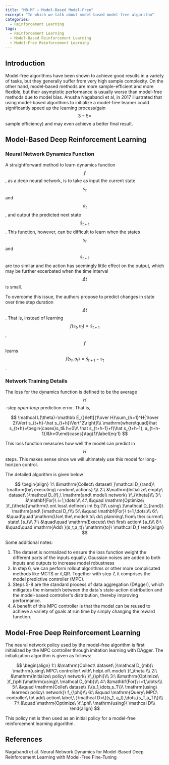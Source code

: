 ```yaml
---
title: "MB-MF — Model-Based Model-Free"
excerpt: "In which we talk about model-based model-free algorithm"
categories:
  - Reinforcement Learning
tags:
  - Reinforcement Learning
  - Model-Based Reinforcement Learning
  - Model-Free Reinforcement Learning
---
```


## Introduction

Model-free algorithms have been shown to achieve good results in a variety of tasks, but they generally suffer from very high sample complexity. On the other hand, model-based methods are more sample-efficient and more flexible, but their asymptotic performance is usually worse than model-free methods due to model bias. Anusha Nagabandi et al, in 2017 illustrated that using model-based algorithms to initialize a model-free learner could significantly speed up the learning process(gain $$ 3-5\times $$ sample efficiency) and may even achieve a better final result. 

## Model-Based Deep Reinforcement Learning

### Neural Network Dynamics Function

A straightforward method to learn dynamics function $$ f​ $$, as a deep neural network, is to take as input the current state $$ s_t​ $$ and $$ a_t​ $$, and output the predicted next state $$ \hat s_{t+1}​ $$. This function, however, can be difficult to learn when the states $$ s_t​ $$ and $$ s_{t+1}​ $$ are too similar and the action has seemingly little effect on the output, which may be further excerbated when the time interval $$ \Delta t​ $$ is small. 

To overcome this issue, the authors propose to predict changes in state over time step duration $$ \Delta t $$. That is, instead of learning $$ f(s_t,a_t)=\hat s_{t+1} $$, $$ f $$ learns $$ f(s_t,a_t)=\hat s_{t+1}-s_t $$. 

### Network Training Details

The loss for the dynamics function is defined to be the average $$H$$-step *open-loop* prediction error. That is,

$$
\mathcal L(\theta)=\mathbb E_{}\left[{1\over H}\sum_{h=1}^H{1\over 2}\Vert s_{t+h}-\hat s_{t+h}\Vert^2\right]\\\
\mathrm{where\quad}\hat s_{t+h}=\begin{cases}s_t& h=0\\\
\hat s_{t+h-1}+f(\hat s_{t+h-1}, a_{t+h-1})&h>0\end{cases}\tag{1}\label{eq:1}
$$

This loss function measures how well the model can predict in $$H$$ steps. This makes sense since we will ultimately use this model for long-horizon control.

The detailed algorithm is given below


$$
\begin{align}
1:\ &\mathrm{Collect\ dataset\ }\mathcal D_{rand}\ \mathrm{by\ executing\ random\ actions} \\\
2:\ &\mathrm{Initialize\ empty\ dataset\ }\mathcal D_{f},\ \mathrm{and\ model\ network\ }f_{\theta}\\\
3:\ &\mathbf{For}\ i=1,\dots:\\\
4:\ &\quad \mathrm{Optimize\ }f_{\theta}\mathrm{\ on\ loss\ defined\ in\ Eq.(1)\ using\ }\mathcal D_{rand}\ \mathrm{and\ }\mathcal D_f\\\
5:\ &\quad \mathbf{For}\ t=1,\dots:\\\
6:\ &\quad\quad \mathrm{Use\ the\ model\ to\ do\ planning\ from\ the\ current\ state\ }s_t\\\
7:\ &\quad\quad \mathrm{Execute\ the\ first\ action\ }a_t\\\
8:\ &\quad\quad \mathrm{Add\ }(s_t,a_t)\ \mathrm{to}\ \mathcal D_f
\end{align}
$$


Some additional notes:

1. The dataset is normalized to ensure the loss function weight the different parts of the inputs equally. Gaussian noises are added to both inputs and outputs to increase model robustness
2. In step 6, we can perform rollout algorithms or other more complicated methods like MCTS or iLQR. Together with step 7, it comprises the model predictive controller (MPC).
3. Steps 5-8 are the standard process of data aggregation (DAgger), which mitigates the mismatch between the data's state-action distribution and the model-based controller's distribution, thereby improving performance. 
4. A benefit of this MPC controller is that the model can be reused to achieve a variety of goals at run time by simply changing the reward function. 

## Model-Free Deep Reinforcement Learning

The neural network policy used by the model-free algorithm is first initialized by the MPC controller through imitation learning with DAgger. The initialization algorithm is given as follows:


$$
\begin{align}
1:\ &\mathrm{Collect\ dataset\ }\mathcal D_{mb}\ \mathrm{using\ MPC\ controller\ with\ help\ of\ model\ }f_\theta \\\
2:\ &\mathrm{Initialize\ policy\ network\ }f_{\phi}\\\
3:\ &\mathrm{Optimize\ }f_{\phi}\mathrm{using}\ \mathcal D_{mb}\\\
4:\ &\mathbf{For}\ i=1,\dots:\\\
5:\ &\quad \mathrm{Collet\ dataset\ }\{s_1,\dots,s_T\}\ \mathrm{using\ learned\ policy\ network}\ f_{\phi}\\\
6:\ &\quad \mathrm{Query\ MPC\ controller\ to\ add\ action\ label,\ }\mathcal D=\{(s_1, a_t),\dots,(s_T,a_T)\}\\\
7:\ &\quad \mathrm{Optimize\ }f_\phi\ \mathrm{using}\ \mathcal D\\\
\end{align}
$$


This policy net is then used as an initial policy for a model-free reinforcement learning algorithm.

## References

Nagabandi et al. Neural Network Dynamics for Model-Based Deep Reinforcement Learning with Model-Free Fine-Tuning